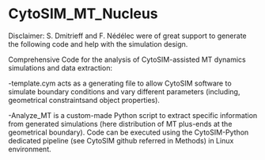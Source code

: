 # CytoSIM_MT_Nucleus
Disclaimer: S. Dmitrieff and F. Nédélec were of great support to generate the following code and help with the simulation design.

Comprehensive Code for the analysis of CytoSIM-assisted MT dynamics simulations and data extraction:

-template.cym acts as a generating file to allow CytoSIM software to simulate boundary conditions and vary different parameters (including, geometrical constraintsand object properties).

-Analyze_MT is a custom-made Python script to extract specific information from generated simulations (here distribution of MT plus-ends at the geometrical boundary).
Code can be executed using the CytoSIM-Python dedicated pipeline (see CytoSIM github referred in Methods) in Linux environment.
